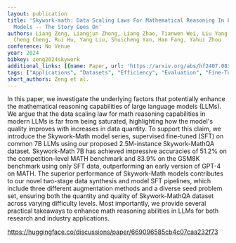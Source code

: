 ```yaml
---
layout: publication
title: 'Skywork-math: Data Scaling Laws For Mathematical Reasoning In Large Language
  Models -- The Story Goes On'
authors: Liang Zeng, Liangjun Zhong, Liang Zhao, Tianwen Wei, Liu Yang, Jujie He,
  Cheng Cheng, Rui Hu, Yang Liu, Shuicheng Yan, Han Fang, Yahui Zhou
conference: No Venue
year: 2024
bibkey: zeng2024skywork
additional_links: [{name: Paper, url: 'https://arxiv.org/abs/hf2407.08348'}]
tags: ["Applications", "Datasets", "Efficiency", "Evaluation", "Fine-Tuning", "Model Architecture"]
short_authors: Zeng et al.
---
```

In this paper, we investigate the underlying factors that potentially enhance the mathematical reasoning capabilities of large language models (LLMs). We argue that the data scaling law for math reasoning capabilities in modern LLMs is far from being saturated, highlighting how the model's quality improves with increases in data quantity. To support this claim, we introduce the Skywork-Math model series, supervised fine-tuned (SFT) on common 7B LLMs using our proposed 2.5M-instance Skywork-MathQA dataset. Skywork-Math 7B has achieved impressive accuracies of 51.2% on the competition-level MATH benchmark and 83.9% on the GSM8K benchmark using only SFT data, outperforming an early version of GPT-4 on MATH. The superior performance of Skywork-Math models contributes to our novel two-stage data synthesis and model SFT pipelines, which include three different augmentation methods and a diverse seed problem set, ensuring both the quantity and quality of Skywork-MathQA dataset across varying difficulty levels. Most importantly, we provide several practical takeaways to enhance math reasoning abilities in LLMs for both research and industry applications.

https://huggingface.co/discussions/paper/669096585cb4c07caa232f73